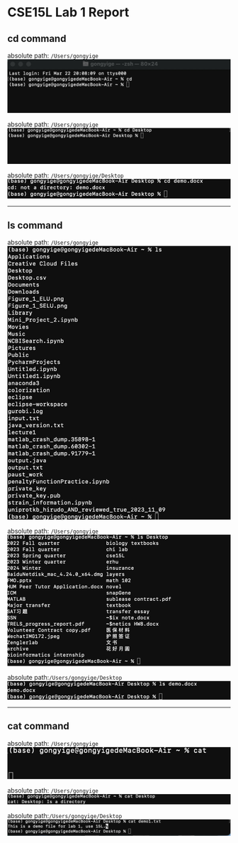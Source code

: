 # CSE15L Lab 1 Report
## cd command

absolute path: `/Users/gongyige`
![Image](cd_no_argument.jpeg)

absolute path: `/Users/gongyige`
![Image](cd_directory.jpeg)

absolute path: `/Users/gongyige/Desktop`
![Image](cd_file.jpeg)

---

## ls command

absolute path: `/Users/gongyige`
![Image](ls_no_argument.jpeg)

absolute path: `/Users/gongyige`
![Image](ls_directory.jpeg)

absolute path:`/Users/gongyige/Desktop`
![Image](ls_file.jpeg)

---

## cat command


absolute path: `/Users/gongyige`                                      
![Image](cat_no_argument.jpeg)

absolute path: `/Users/gongyige`
![Image](cat_directory.jpeg)

absolute path:`/Users/gongyige/Desktop`
![Image](cat_file.jpeg)

